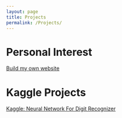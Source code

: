 ```yaml
---
layout: page
title: Projects
permalink: /Projects/
---
```

# Personal Interest
[Build my own website](../posts/build-my-own-website)

# Kaggle Projects 
[Kaggle: Neural Network For Digit Recognizer](../posts/neural-network-for-digit-recognizer/)
